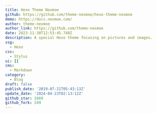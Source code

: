 ```yaml
---
title: Hexo Theme Nexmoe
github: https://github.com/theme-nexmoe/hexo-theme-nexmoe
demo: https://docs.nexmoe.com/
author: theme-nexmoe
author_link: https://github.com/theme-nexmoe
date: 2023-11-30T12:53:45.740Z
description: A special Hexo theme focusing on pictures and images.
ssg:
  - Hexo
css:
  - Stylus
ui: []
cms:
  - Markdown
category:
  - Blog
draft: false
publish_date: '2019-07-21T05:43:13Z'
update_date: '2024-04-23T02:13:12Z'
github_star: 1669
github_fork: 249
---
```

